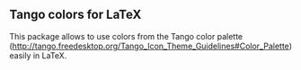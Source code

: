 Tango colors for LaTeX
----------------------

This package allows to use colors from the Tango color palette (http://tango.freedesktop.org/Tango_Icon_Theme_Guidelines#Color_Palette)
easily in LaTeX.
